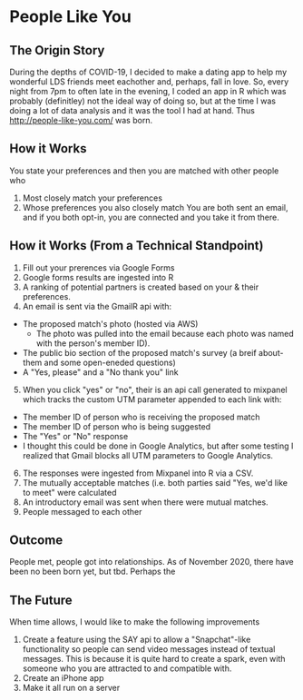# People Like You
## The Origin Story
During the depths of COVID-19, I decided to make a dating app to help my wonderful LDS friends meet eachother and, perhaps, fall in love.
So, every night from 7pm to often late in the evening, I coded an app in R which was probably (definitley) not the ideal way of doing so, but at the time I was doing a lot of data analysis and it was the tool I had at hand.
Thus http://people-like-you.com/ was born.
## How it Works
You state your preferences and then you are matched with other people who
1. Most closely match your preferences
2. Whose preferences you also closely match
You are both sent an email, and if you both opt-in, you are connected and you take it from there.
## How it Works (From a Technical Standpoint)
1. Fill out your prerences via Google Forms
2. Google forms results are ingested into R
3. A ranking of potential partners is created based on your & their preferences.
4. An email is sent via the GmailR api with:
  - The proposed match's photo (hosted via AWS)
    - The photo was pulled into the email because each photo was named with the person's member ID).
  - The public bio section of the proposed match's survey (a breif about-them and some open-eneded questions)
  - A "Yes, please" and a "No thank you" link
5. When you click "yes" or "no", their is an api call generated to mixpanel which tracks the custom UTM parameter appended to each link with:
  - The member ID of person who is receiving the proposed match
  - The member ID of person who is being suggested
  - The "Yes" or "No" response
  - I thought this could be done in Google Analytics, but after some testing I realized that Gmail blocks all UTM parameters to Google Analytics.
6. The responses were ingested from Mixpanel into R via a CSV. 
7. The mutually acceptable matches (i.e. both parties said "Yes, we'd like to meet" were calculated
8. An introductory email was sent when there were mutual matches.
9. People messaged to each other 
## Outcome
People met, people got into relationships. As of November 2020, there have been no been born yet, but tbd.
Perhaps the 
## The Future
When time allows, I would like to make the following improvements
1. Create a feature using the SAY api to allow a "Snapchat"-like functionality so people can send video messages instead of textual messages. This is because it is quite hard to create a spark, even with someone who you are attracted to and compatible with.
2. Create an iPhone app
3. Make it all run on a server
